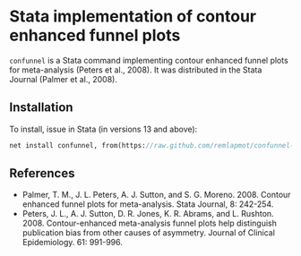 # Stata implementation of contour enhanced funnel plots

`confunnel` is a Stata command implementing contour enhanced funnel plots for meta-analysis (Peters et al., 2008). It was distributed in the Stata Journal (Palmer et al., 2008).

## Installation
To install, issue in Stata (in versions 13 and above):
``` stata
net install confunnel, from(https://raw.github.com/remlapmot/confunnel-stata/master/)
```

## References
- Palmer, T. M., J. L. Peters, A. J. Sutton, and S. G. Moreno. 2008.  Contour enhanced funnel plots for meta-analysis. Stata Journal, 8: 242-254.
- Peters, J. L., A. J. Sutton, D. R. Jones, K. R. Abrams, and L. Rushton.  2008. Contour-enhanced meta-analysis funnel plots help distinguish publication bias from other causes of asymmetry. Journal of Clinical Epidemiology. 61: 991-996.
